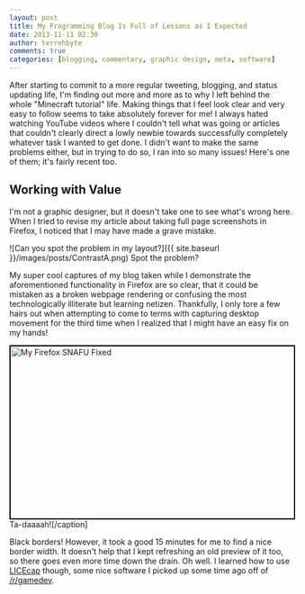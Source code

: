 ```yaml
---
layout: post
title: My Programming Blog Is Full of Lessons as I Expected
date: 2013-11-11 02:30
author: terrehbyte
comments: true
categories: [blogging, commentary, graphic design, meta, software]
---
```

After starting to commit to a more regular tweeting, blogging, and status updating life, I'm finding out more and more as to why I left behind the whole "Minecraft tutorial" life. Making things that I feel look clear and very easy to follow seems to take absolutely forever for me! I always hated watching YouTube videos where I couldn't tell what was going or articles that couldn't clearly direct a lowly newbie towards successfully completely whatever task I wanted to get done. I didn't want to make the same problems either, but in trying to do so, I ran into so many issues! Here's one of them; it's fairly recent too.

Working with Value
------------------

I'm not a graphic designer, but it doesn't take one to see what's wrong here. When I tried to revise my article about taking full page screenshots in Firefox, I noticed that I may have made a grave mistake.

![Can you spot the problem in my layout?]({{ site.baseurl }}/images/posts/ContrastA.png)
Spot the problem?
<p style="text-align:left;">My super cool captures of my blog taken while I demonstrate the aforementioned functionality in Firefox are so clear, that it could be mistaken as a broken webpage rendering or confusing the most technologically illiterate but learning netizen. Thankfully, I only tore a few hairs out when attempting to come to terms with capturing desktop movement for the third time when I realized that I might have an easy fix on my hands!</p>


<a href="http://terrehbyte.files.wordpress.com/2013/11/ibzo6vgs94uzu6.png"><img class="size-large wp-image-4054 " style="border:2px solid black;" alt="My Firefox SNAFU Fixed" src="http://terrehbyte.files.wordpress.com/2013/11/ibzo6vgs94uzu6.png?w=545" width="545" height="306" /></a> Ta-daaaah![/caption]
<p style="text-align:left;">Black borders! However, it took a good 15 minutes for me to find a nice border width. It doesn't help that I kept refreshing an old preview of it too, so there goes even more time down the drain. Oh well. I learned how to use <a href="http://www.cockos.com/licecap/" target="_blank">LICEcap</a> though, some nice software I picked up some time ago off of <a href="http://reddit.com/r/GameDev" target="_blank">/r/gamedev</a>.</p>
